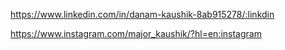 https://www.linkedin.com/in/danam-kaushik-8ab915278/:linkdin

https://www.instagram.com/major_kaushik/?hl=en:instagram 
